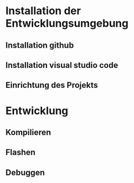 # Installation der Entwicklungsumgebung
## Installation github
## Installation visual studio code
## Einrichtung des Projekts

# Entwicklung
## Kompilieren
## Flashen 
## Debuggen
